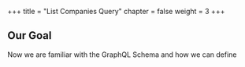 +++
title = "List Companies Query"
chapter = false
weight = 3
+++

## Our Goal
Now we are familiar with the GraphQL Schema and how we can define 